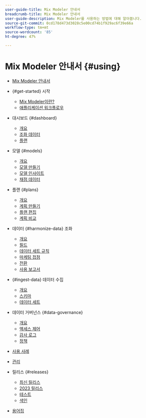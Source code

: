 ```yaml
---
user-guide-title: Mix Modeler 안내서
breadcrumb-title: Mix Modeler 안내서
user-guide-description: Mix Modeler를 사용하는 방법에 대해 알아봅니다.
source-git-commit: 0cd178d473d3028c5e00cd74b1f929ac6f39e66a
workflow-type: tm+mt
source-wordcount: '85'
ht-degree: 47%

---
```



# Mix Modeler 안내서 {#using}

+ [Mix Modeler 안내서](/help/overview.md)

+ {#get-started} 시작
   + [Mix Modeler이란?](/help/get-started/about.md)
   + [애플리케이션 워크플로우](/help/get-started/workflow.md)

+ 대시보드 {#dashboard}
   + [개요](/help/dashboard/overview.md)
   + [조화 데이터](/help/dashboard/harmonized-data.md)
   + [플랜](/help/dashboard/plans.md)

+ 모델 {#models}
   + [개요](/help/models/overview.md)
   + [모델 만들기](/help/models/create.md)
   + [모델 인사이트](/help/models/insights.md)
   + [채점 데이터](/help/models/scoring-data.md)

+ 플랜 {#plans}
   + [개요](/help/plans/overview.md)
   + [계획 만들기](/help/plans/create.md)
   + [플랜 편집](/help/plans/edit.md)
   + [계획 비교](/help/plans/compare.md)

+ 데이터 {#harmonize-data} 조화
   + [개요](/help/harmonize-data/overview.md)
   + [필드](/help/harmonize-data/fields.md)
   + [데이터 세트 규칙](/help/harmonize-data/dataset-rules.md)
   + [마케팅 접점](/help/harmonize-data/marketing-touchpoints.md)
   + [전환](/help/harmonize-data/conversions.md)
   + [사용 보고서](/help/harmonize-data/usage-report.md)

+ {#ingest-data} 데이터 수집
   + [개요](/help/ingest-data/overview.md)
   + [스키마](/help/ingest-data/schemas.md)
   + [데이터 세트](/help/ingest-data/datasets.md)

+ 데이터 거버넌스 {#data-governance}
   + [개요](/help/data-governance/overview.md)
   + [액세스 제어](/help/data-governance/access-controls.md)
   + [감사 로그](/help/data-governance/audit-logs.md)
   + [정책](/help/data-governance/policies.md)

+ [사용 사례](/help/main-guide/use-cases.md)

+ [관리](/help/main-guide/administration.md)

+ 릴리스 {#releases}
   + [최신 릴리스](/help/releases/latest.md)
   + [2023 릴리스](/help/releases/2023.md)
   + [테스트](../releases/test.md)
   + [색인](../releases/index.md)

+ [용어집](/help/main-guide/glossary.md)


